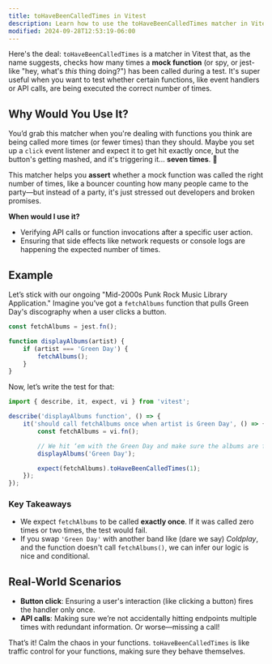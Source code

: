 ```yaml
---
title: toHaveBeenCalledTimes in Vitest
description: Learn how to use the toHaveBeenCalledTimes matcher in Vitest.
modified: 2024-09-28T12:53:19-06:00
---
```


Here's the deal: `toHaveBeenCalledTimes` is a matcher in Vitest that, as the name suggests, checks how many times a **mock function** (or spy, or jest-like "hey, what's _this_ thing doing?") has been called during a test. It's super useful when you want to test whether certain functions, like event handlers or API calls, are being executed the correct number of times.

## Why Would You Use It?

You’d grab this matcher when you're dealing with functions you think are being called more times (or fewer times) than they should. Maybe you set up a `click` event listener and expect it to get hit exactly once, but the button's getting mashed, and it's triggering it… **seven times**. 🤦

This matcher helps you **assert** whether a mock function was called the right number of times, like a bouncer counting how many people came to the party—but instead of a party, it's just stressed out developers and broken promises.

**When would I use it?**

- Verifying API calls or function invocations after a specific user action.
- Ensuring that side effects like network requests or console logs are happening the expected number of times.

## Example

Let’s stick with our ongoing "Mid-2000s Punk Rock Music Library Application." Imagine you’ve got a `fetchAlbums` function that pulls Green Day's discography when a user clicks a button.

```js
const fetchAlbums = jest.fn();

function displayAlbums(artist) {
	if (artist === 'Green Day') {
		fetchAlbums();
	}
}
```

Now, let’s write the test for that:

```js
import { describe, it, expect, vi } from 'vitest';

describe('displayAlbums function', () => {
	it('should call fetchAlbums once when artist is Green Day', () => {
		const fetchAlbums = vi.fn();

		// We hit ‘em with the Green Day and make sure the albums are fetched!
		displayAlbums('Green Day');

		expect(fetchAlbums).toHaveBeenCalledTimes(1);
	});
});
```

### Key Takeaways

- We expect `fetchAlbums` to be called **exactly once**. If it was called zero times or two times, the test would fail.
- If you swap `'Green Day'` with another band like (dare we say) _Coldplay_, and the function doesn't call `fetchAlbums()`, we can infer our logic is nice and conditional.

## Real-World Scenarios

- **Button click**: Ensuring a user's interaction (like clicking a button) fires the handler only once.
- **API calls**: Making sure we’re not accidentally hitting endpoints multiple times with redundant information. Or worse—missing a call!

That’s it! Calm the chaos in your functions. `toHaveBeenCalledTimes` is like traffic control for your functions, making sure they behave themselves.
